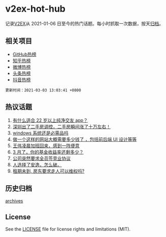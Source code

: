 # v2ex-hot-hub

 记录[V2EX](https://www.v2ex.com/)从 2021-01-06 日至今的热门话题。每小时抓取一次数据，按天[归档](archives)。
 
 ## 相关项目

- [GitHub热榜](https://github.com/lonnyzhang423/github-hot-hub)
- [知乎热榜](https://github.com/lonnyzhang423/zhihu-hot-hub)
- [微博热榜](https://github.com/lonnyzhang423/weibo-hot-hub)
- [头条热榜](https://github.com/lonnyzhang423/toutiao-hot-hub)
- [抖音热榜](https://github.com/lonnyzhang423/douyin-hot-hub)


 `更新时间：2021-03-03 13:03:41 +0800`

## 热议话题

1. [有什么适合 22 岁以上纯净交友 app？](https://www.v2ex.com/t/757758)
1. [深圳出了二手房调控，二手房瞬间涨了十万左右！](https://www.v2ex.com/t/757699)
1. [windows 系统还是必需品吗](https://www.v2ex.com/t/757626)
1. [做一个这样的网站大概需要多少钱了 ，包括前后端 UI 设计等等](https://www.v2ex.com/t/757895)
1. [王伟凌晨加班回来，感到一阵便意](https://www.v2ex.com/t/757833)
1. [3 月了，你的基金收益率还剩多少？](https://www.v2ex.com/t/757669)
1. [公司突然要求全员签竞业协议](https://www.v2ex.com/t/757875)
1. [人选择了安逸，怎么破。](https://www.v2ex.com/t/757841)
1. [租期未到, 房东要求走人可以维权吗?](https://www.v2ex.com/t/757623)

## 历史归档

[archives](archives)

## License

See the [LICENSE](LICENSE) file for license rights and limitations (MIT).
